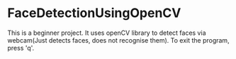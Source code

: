 # FaceDetectionUsingOpenCV
This is a beginner project. It uses openCV library to detect faces via webcam(Just detects faces, does not recognise them).
To exit the program, press 'q'.
